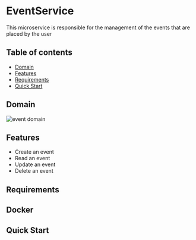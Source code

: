 # EventService

This microservice is responsible for the management of the events that are placed by the user

## Table of contents

- [Domain](#introduction)
- [Features](#features)
- [Requirements](#requirements)
- [Quick Start](#quick-start)


## Domain
![event domain](https://github.com/Krownofficial/EventService/assets/126164146/f0ba3948-1646-4349-a444-9f445cce0a6a)



## Features
 - Create an event
 - Read an event
 - Update an event
 - Delete an event

## Requirements

## Docker

## Quick Start
